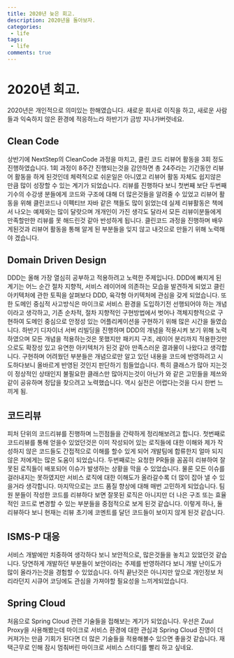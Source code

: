 ```yaml
---
title: 2020년 늦은 회고.
description: 2020년을 돌아보자.
categories:
 - life
tags:
 - life
comments: true
---
```


# 2020년 회고.
2020년은 개인적으로 의미있는 한해였습니다. 
새로운 회사로 이직을 하고, 새로운 사람들과 익숙하지 않은 환경에 적응하느라 하반기가 금방 지나가버렷네요.  

## Clean Code 
상반기에 NextStep의 CleanCode 과정을 마치고, 클린 코드 리뷰어 활동을 3회 정도 진행하였습니다.
1회 과정이 8주간 진행되는것을 감안하면 총 24주라는 기간동안 리뷰어 활동을 하게 된것인데 체력적으로 쉬운일은 아니였고 리뷰어 활동 자체도 쉽지않은 만큼 많이 성장할 수 있는 계기가 되었습니다. 
리뷰를 진행하다 보니 첫번째 보단 두번째 기수의 수강생 분들에게 코드와 구조에 대해 더 많은것들을 알려줄 수 있었고 리뷰어 활동을 위해 클린코드나 이펙티브 자바 같은 책들도 많이 읽었는데 
실제 리뷰활동은 책에서 나오는 예제와는 많이 달랏으며 개개인이 가진 생각도 달라서 모든 리뷰이분들에게 만족할만한 리뷰를 못 해드린것 같아 반성하게 됩니다. 
클린코드 과정을 진행하며 배우게된것과 리뷰어 활동을 통해 알게 된 부분들을 잊지 않고 내것으로 만들기 위해 노력해야 겠습니다. 


## Domain Driven Design
DDD는 올해 가장 열심히 공부하고 적용하려고 노력한 주제입니다. DDD에 빠지게 된 계기는 어느 순간 절차 지향적, 서비스 레이어에 의존하는 모습을 발견하게 되었고 
클린 아키텍처에 관한 토픽을 살펴보다 DDD, 육각형 아키텍처에 관심을 갖게 되었습니다. 
또한 도메인 중심적 사고방식은 마이크로 서비스 환경을 도입하기전 선행되어야 하는 개념이라고 생각하고, 기존 순차적, 절차 지향적인 구현방법에서 벗어나
객체지향적으로 구현하여 도메인 중심으로 안정성 있는 어플리케이션을 구현하기 위해 많은 시간을 들였습니다. 
하반기 디자이너 서버 리빌딩을 진행하며 DDD의 개념을 적용시켜 보기 위해 노력하였으며 모든 개념을 적용하는것은 못했지만 패키지 구조, 레이어 분리까지 적용한것만으로도 확장성 있고
유연한 아키텍처가 된것 같아 만족스러운 결과물이 나왔다고 생각합니다.
구현하며 어려웠던 부분들은 개념으로만 알고 있던 내용을 코드에 반영하려고 시도하다보니 올바르게 반영된 것인지 판단하기 힘들었습니다. 특히 클래스가 많아 지는것이 정상적인 상태인지 
불필요한 클래스만 많아지는것이 아닌가 와 같은 고민들을 제쓰와 같이 공유하며 정답을 찾으려고 노력했습니다. 
역시 실전은 어렵다는것을 다시 한번 느끼게 됨.

## 코드리뷰
피처 단위의 코드리뷰를 진행하며 느낀점들을 간략하게 정리해보려고 합니다. 
첫번째로 코드리뷰를 통해 얻을수 있었던것은 이미 작성되어 있는 로직들에 대한 이해와 제가 작성하지 않은 코드들도 간접적으로 이해를 할수 있게 되어 
개발팀에 합류한지 얼마 되지 않은 저에게는 많은 도움이 되었습니다. 
두번째로는 요청한 PR들을 꼼꼼히 리뷰하여 잘못된 로직들이 배포되어 이슈가 발생하는 상황을 막을 수 있었습니다. 
물론 모든 이슈를 걸러내지는 못하였지만 서비스 로직에 대한 이해도가 올라갈수록 더 많이 잡아 낼 수 있을거라 생각합니다. 
마지막으로는 코드 품질 향상에 대해 매번 고민하게 되었습니다. 
팀원 분들이 작성한 코드를 리뷰하다 보면 잘못된 로직은 아니지만 더 나은 구조 또는 효율적인 코드로 변경할 수 있는 부분들을 중점적으로 보게 된것 같습니다. 
이렇게 하나, 둘 리뷰하다 보니 현재는 리뷰 초기에 코멘트를 달던 코드들이 보이지 않게 된것 같습니다. 


## ISMS-P 대응
서비스 개발에만 치중하여 생각하다 보니 보안적으로, 많은것들을 놓치고 있었던것 같습니다. 당연하게 개발하던 부분들이 보안이라는 주제를 반영하려다 보니 개발 난이도가 많이 올라가는것을 
경험할 수 있었습니다. 아직 끝난것은 아니지만 앞으로 개인정보 처리라던지 시큐어 코딩에도 관심을 가져야할 필요성을 느끼게되었습니다. 


## Spring Cloud 
처음으로 Spring Cloud 관련 기술들을 접해보는 계기가 되었습니다. 
우선은 Zuul Proxy을 사용해봤는데 마이크로 서비스 환경에 대한 관심과 Spring Cloud 진영이 더 커져가는 만큼 기회가 된다면 더 많은 기술들을 적용해볼수 있으면 좋을것 같습니다.
재택근무로 인해 잠시 멈춰버린 마이크로 서비스 스터디를 빨리 하고 싶네요. 
